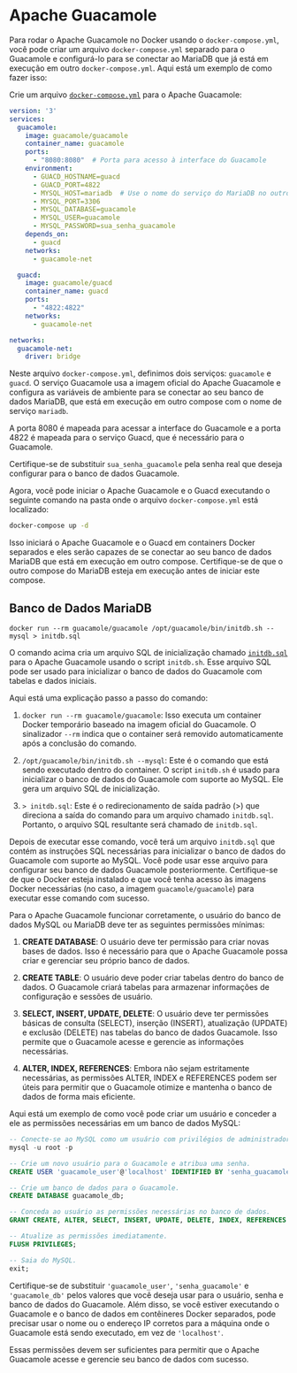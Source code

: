 # Apache Guacamole

Para rodar o Apache Guacamole no Docker usando o `docker-compose.yml`, você pode criar um arquivo `docker-compose.yml` separado para o Guacamole e configurá-lo para se conectar ao MariaDB que já está em execução em outro `docker-compose.yml`. Aqui está um exemplo de como fazer isso:

Crie um arquivo [`docker-compose.yml`](docker-compose.yml) para o Apache Guacamole:

```yaml
version: '3'
services:
  guacamole:
    image: guacamole/guacamole
    container_name: guacamole
    ports:
      - "8080:8080"  # Porta para acesso à interface do Guacamole
    environment:
      - GUACD_HOSTNAME=guacd
      - GUACD_PORT=4822
      - MYSQL_HOST=mariadb  # Use o nome do serviço do MariaDB no outro compose
      - MYSQL_PORT=3306
      - MYSQL_DATABASE=guacamole
      - MYSQL_USER=guacamole
      - MYSQL_PASSWORD=sua_senha_guacamole
    depends_on:
      - guacd
    networks:
      - guacamole-net

  guacd:
    image: guacamole/guacd
    container_name: guacd
    ports:
      - "4822:4822"
    networks:
      - guacamole-net

networks:
  guacamole-net:
    driver: bridge
```

Neste arquivo `docker-compose.yml`, definimos dois serviços: `guacamole` e `guacd`. O serviço Guacamole usa a imagem oficial do Apache Guacamole e configura as variáveis de ambiente para se conectar ao seu banco de dados MariaDB, que está em execução em outro compose com o nome de serviço `mariadb`.

A porta 8080 é mapeada para acessar a interface do Guacamole e a porta 4822 é mapeada para o serviço Guacd, que é necessário para o Guacamole.

Certifique-se de substituir `sua_senha_guacamole` pela senha real que deseja configurar para o banco de dados Guacamole.

Agora, você pode iniciar o Apache Guacamole e o Guacd executando o seguinte comando na pasta onde o arquivo `docker-compose.yml` está localizado:

```bash
docker-compose up -d
```

Isso iniciará o Apache Guacamole e o Guacd em containers Docker separados e eles serão capazes de se conectar ao seu banco de dados MariaDB que está em execução em outro compose. Certifique-se de que o outro compose do MariaDB esteja em execução antes de iniciar este compose.

## Banco de Dados MariaDB

`docker run --rm guacamole/guacamole /opt/guacamole/bin/initdb.sh --mysql > initdb.sql`

O comando acima cria um arquivo SQL de inicialização chamado [`initdb.sql`](initdb.sql) para o Apache Guacamole usando o script `initdb.sh`. Esse arquivo SQL pode ser usado para inicializar o banco de dados do Guacamole com tabelas e dados iniciais.

Aqui está uma explicação passo a passo do comando:

1. `docker run --rm guacamole/guacamole`: Isso executa um container Docker temporário baseado na imagem oficial do Guacamole. O sinalizador `--rm` indica que o container será removido automaticamente após a conclusão do comando.

2. `/opt/guacamole/bin/initdb.sh --mysql`: Este é o comando que está sendo executado dentro do container. O script `initdb.sh` é usado para inicializar o banco de dados do Guacamole com suporte ao MySQL. Ele gera um arquivo SQL de inicialização.

3. `> initdb.sql`: Este é o redirecionamento de saída padrão (>) que direciona a saída do comando para um arquivo chamado `initdb.sql`. Portanto, o arquivo SQL resultante será chamado de `initdb.sql`.

Depois de executar esse comando, você terá um arquivo `initdb.sql` que contém as instruções SQL necessárias para inicializar o banco de dados do Guacamole com suporte ao MySQL. Você pode usar esse arquivo para configurar seu banco de dados Guacamole posteriormente. Certifique-se de que o Docker esteja instalado e que você tenha acesso às imagens Docker necessárias (no caso, a imagem `guacamole/guacamole`) para executar esse comando com sucesso.


Para o Apache Guacamole funcionar corretamente, o usuário do banco de dados MySQL ou MariaDB deve ter as seguintes permissões mínimas:

1. **CREATE DATABASE**: O usuário deve ter permissão para criar novas bases de dados. Isso é necessário para que o Apache Guacamole possa criar e gerenciar seu próprio banco de dados.

2. **CREATE TABLE**: O usuário deve poder criar tabelas dentro do banco de dados. O Guacamole criará tabelas para armazenar informações de configuração e sessões de usuário.

3. **SELECT, INSERT, UPDATE, DELETE**: O usuário deve ter permissões básicas de consulta (SELECT), inserção (INSERT), atualização (UPDATE) e exclusão (DELETE) nas tabelas do banco de dados Guacamole. Isso permite que o Guacamole acesse e gerencie as informações necessárias.

4. **ALTER, INDEX, REFERENCES**: Embora não sejam estritamente necessárias, as permissões ALTER, INDEX e REFERENCES podem ser úteis para permitir que o Guacamole otimize e mantenha o banco de dados de forma mais eficiente.

Aqui está um exemplo de como você pode criar um usuário e conceder a ele as permissões necessárias em um banco de dados MySQL:

```sql
-- Conecte-se ao MySQL como um usuário com privilégios de administrador (por exemplo, o usuário root).
mysql -u root -p

-- Crie um novo usuário para o Guacamole e atribua uma senha.
CREATE USER 'guacamole_user'@'localhost' IDENTIFIED BY 'senha_guacamole';

-- Crie um banco de dados para o Guacamole.
CREATE DATABASE guacamole_db;

-- Conceda ao usuário as permissões necessárias no banco de dados.
GRANT CREATE, ALTER, SELECT, INSERT, UPDATE, DELETE, INDEX, REFERENCES ON guacamole_db.* TO 'guacamole_user'@'localhost';

-- Atualize as permissões imediatamente.
FLUSH PRIVILEGES;

-- Saia do MySQL.
exit;
```

Certifique-se de substituir `'guacamole_user'`, `'senha_guacamole'` e `'guacamole_db'` pelos valores que você deseja usar para o usuário, senha e banco de dados do Guacamole. Além disso, se você estiver executando o Guacamole e o banco de dados em contêineres Docker separados, pode precisar usar o nome ou o endereço IP corretos para a máquina onde o Guacamole está sendo executado, em vez de `'localhost'`.

Essas permissões devem ser suficientes para permitir que o Apache Guacamole acesse e gerencie seu banco de dados com sucesso.